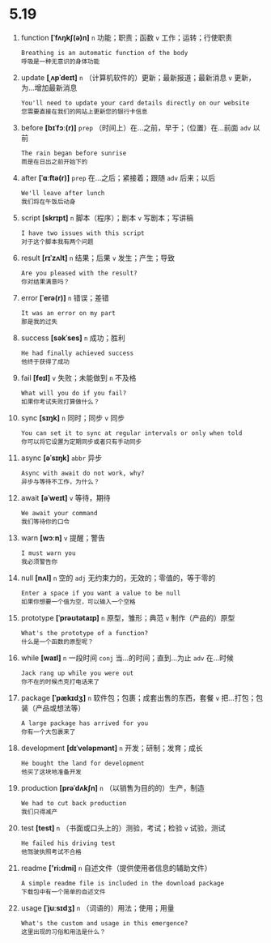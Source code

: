# 5.19

1. function **[ˈfʌŋkʃ(ə)n]** `n` 功能；职责；函数 `v` 工作；运转；行使职责

   ```
   Breathing is an automatic function of the body
   呼吸是一种无意识的身体功能
   ```

2. update **[ˌʌpˈdeɪt]** `n` （计算机软件的）更新；最新报道；最新消息 `v` 更新，为...增加最新消息

   ```
   You'll need to update your card details directly on our website
   您需要直接在我们的网站上更新您的银行卡信息
   ```

3. before **[bɪˈfɔː(r)]** `prep` （时间上）在...之前，早于；（位置）在...前面 `adv` 以前

   ```
   The rain began before sunrise
   雨是在日出之前开始下的
   ```

4. after **[ˈɑːftə(r)]** `prep` 在...之后；紧接着；跟随 `adv` 后来；以后

   ```
   We'll leave after lunch
   我们将在午饭后动身
   ```

5. script **[skrɪpt]** `n` 脚本（程序）；剧本 `v` 写剧本；写讲稿

   ```
   I have two issues with this script
   对于这个脚本我有两个问题
   ```

6. result **[rɪˈzʌlt]** `n` 结果；后果 `v` 发生；产生；导致

   ```
   Are you pleased with the result?
   你对结果满意吗？
   ```

7. error **[ˈerə(r)]** `n` 错误；差错

   ```
   It was an error on my part
   那是我的过失
   ```

8. success **[səkˈses]** `n` 成功；胜利

   ```
   He had finally achieved success
   他终于获得了成功
   ```

9. fail **[feɪl]** `v` 失败；未能做到 `n` 不及格

   ```
   What will you do if you fail?
   如果你考试失败打算做什么？
   ```

10. sync **[sɪŋk]** `n` 同时；同步 `v` 同步

    ```
    You can set it to sync at regular intervals or only when told
    你可以将它设置为定期同步或者只有手动同步
    ```

11. async **[əˈsɪŋk]** `abbr` 异步

    ```
    Async with await do not work, why?
    异步与等待不工作，为什么？
    ```

12. await **[əˈweɪt]** `v` 等待，期待

    ```
    We await your command
    我们等待你的口令
    ```

13. warn **[wɔːn]** `v` 提醒；警告

    ```
    I must warn you
    我必须警告你
    ```

14. null **[nʌl]** `n` 空的 `adj` 无约束力的，无效的；零值的，等于零的

    ```
    Enter a space if you want a value to be null
    如果你想要一个值为空，可以输入一个空格
    ```

15. prototype **[ˈprəʊtətaɪp]** `n` 原型，雏形；典范 `v` 制作（产品的）原型

    ```
    What's the prototype of a function?
    什么是一个函数的原型呢？
    ```

16. while **[waɪl]** `n` 一段时间 `conj` 当...的时间；直到...为止 `adv` 在...时候

    ```
    Jack rang up while you were out
    你不在的时候杰克打电话来了
    ```

17. package **[ˈpækɪdʒ]** `n` 软件包；包裹；成套出售的东西，套餐 `v` 把...打包；包装（产品或想法等）

    ```
    A large package has arrived for you
    你有一个大包裹来了
    ```

18. development **[dɪˈveləpmənt]** `n` 开发；研制；发育；成长

    ```
    He bought the land for development
    他买了这块地准备开发
    ```

19. production **[prəˈdʌkʃn]** `n` （以销售为目的的）生产，制造

    ```
    We had to cut back production
    我们只得减产
    ```

20. test **[test]** `n` （书面或口头上的）测验，考试；检验 `v` 试验，测试

    ```
    He failed his driving test
    他驾驶执照考试不合格
    ```

21. readme **['ri:dmi]** `n` 自述文件（提供使用者信息的辅助文件）

    ```
    A simple readme file is included in the download package
    下载包中有一个简单的自述文件
    ```

22. usage **[ˈjuːsɪdʒ]** `n` （词语的）用法；使用；用量

    ```
    What's the custom and usage in this emergence?
    这里出现的习俗和用法是什么？
    ```
